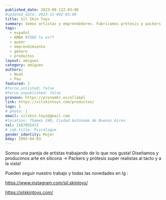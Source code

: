 ```yaml
---
published_date: 2023-08-12Z-03:00
#updated_date: 2023-11-04Z-03:00
title: Sil Skin Toys
summary: Somos artistas y emprendedores. Fabricamos prótesis y packers en silicona en calidad hiperrealista!
tags:
  - español
  - AMBA #TODO lo es??
  - queer
  - emprendimiento
  - género
  - productos
layout: amigues
category: amigues
authors:
  - Noah
  - Pau
featured: 1
#force_unlisted: false
#force_unpublished: false
pronoun: https://pronombr.es/ella&él
link: https://silskintoys.com/productos/
logo: 1
# photo: 1
email: silskin.toys@gmail.com
#location: Thames 240, Ciudad Autónoma de Buenos Aires
tel: 1167055472
# job_title: Psicólogue
gender_identity: Mujer
bday: 1993-04-03
---
```


Somos una pareja de artistas trabajando de lo que nos gusta! Diseñamos y producimos arte en silicona → Packers y prótesis super realistas al tacto y a la vista!

Pueden seguir nuestro trabajo y todas las novedades en Ig :

https://www.instagram.com/sil.skintoys/

https://silskintoys.com/
